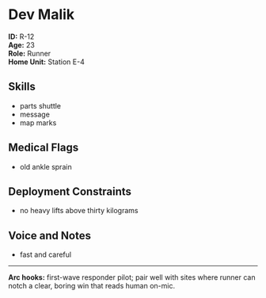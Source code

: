 # Dev Malik

**ID:** R-12  
**Age:** 23  
**Role:** Runner  
**Home Unit:** Station E-4  

## Skills
- parts shuttle
- message
- map marks

## Medical Flags
- old ankle sprain

## Deployment Constraints
- no heavy lifts above thirty kilograms

## Voice and Notes
- fast and careful

---
**Arc hooks:** first-wave responder pilot; pair well with sites where runner can notch a clear, boring win that reads human on-mic.
